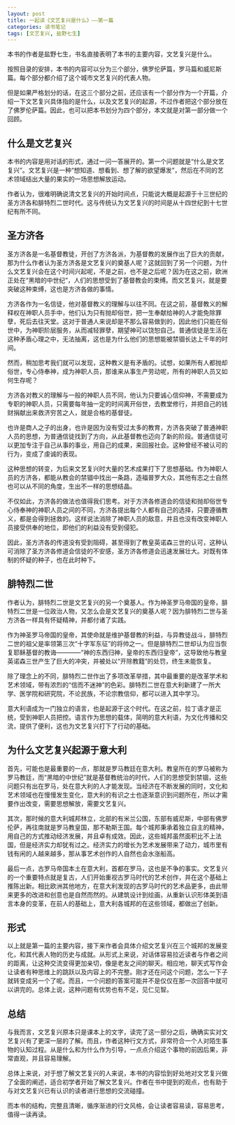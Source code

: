 ```yaml
---
layout: post
title: 一起读《文艺复兴是什么》——第一篇
categories: 读书笔记
tags: [文艺复兴, 盐野七生]
---
```


本书的作者是盐野七生，书名直接表明了本书的主要内容，文艺复兴是什么。

按照目录的安排，本书的内容可以分为三个部分，佛罗伦萨篇，罗马篇和威尼斯篇。每个部分都介绍了这个城市文艺复兴的代表人物。

但是如果严格划分的话，在这三个部分之前，还应该有一个部分作为一个开篇，介绍一下文艺复兴具体指的是什么，以及文艺复兴的起源，不过作者把这个部分放在了佛罗伦萨篇。因此，也可以把本书划分为四个部分，本文就是对第一部分做一个回顾。

<!--more-->

## 什么是文艺复兴

本书的内容是用对话的形式，通过一问一答展开的。第一个问题就是“什么是文艺复兴”。文艺复兴是一种“想知道、想看到、想了解的欲望爆发”，然后在不同的艺术领域结出大量的果实的一场思想解放运动。

作者认为，很难明确说清文艺复兴的开始时间点，只能说大概是起源于十三世纪的圣方济各和腓特烈二世时代。这与传统认为文艺复兴的时间是从十四世纪到十七世纪有所不同。

## 圣方济各

圣方济各是一名基督教徒，开创了方济各派，为基督教的发展作出了巨大的贡献，那为什么作者认为圣方济各是文艺复兴的奠基人呢？这就回到了另一个问题，为什么文艺复兴会在这个时间兴起呢，不是之前，也不是之后呢？因为在这之前，欧洲正处在“黑暗的中世纪”，人们的思想受到了基督教会的束缚。而文艺复兴，就是要突破这种束缚，这也是方济各做的事情。

方济各作为一名信徒，他对基督教义的理解与以往不同。在这之前，基督教义的解释权在神职人员手中，他们认为只有抛却俗世，把一生奉献给神的人才能免除罪孽，死后去往天堂。这对于普通人来说却是不那么容易做到的，因此他们只能在俗世中，为神职阶层服务，从而减轻罪孽，期望神可以饶恕自己。普通信徒是生活在这种矛盾心理之中，无法抽离，这也是为什么他们的思想能被禁锢长达上千年的时间。

然而，稍加思考我们就可以发现，这种教义是有矛盾的。试想，如果所有人都抛却俗世，专心侍奉神，成为神职人员，那谁来从事生产劳动呢，所有的神职人员又如何生存呢？

方济各对教义的理解与一般的神职人员不同，他认为只要诚心信仰神，不需要成为专职的神职人员，只需要每年抽一定的时间离开俗世，去教堂修行，并把自己的钱财捐献出来救济穷苦之人，就是合格的基督徒。

也许是商人之子的出身，也许是因为没有受过太多的教育，方济各突破了普通神职人员的思想，为普通信徒找到了方向，从此基督教也迈向了新的阶段。普通信徒可以更加专注于自己从事的事业，用自己的成果，来回报社会。这种曾经不被认可的行为，变成了虔诚的表现。

这种思想的转变，为后来文艺复兴时大量的艺术成果打下了思想基础。作为神职人员的方济各，都能从教会的禁锢中找出一条路，造福普罗大众，其他有志之士自然也可以从不同的角度，生出不一样的思想结晶。

不仅如此，方济各的做法也值得我们思考。对于方济各修道会的信徒和抛却俗世专心侍奉神的神职人员之间的不同，方济各提出每个人都有自己的选择，只要遵循教义，都是会得到拯救的。这样说法消除了神职人员的敌意，并且也没有改变神职人员接受供奉的地位，即他们的利益没有受到侵犯。

因此，圣方济各的传道没有受到阻碍，甚至得到了教皇英诺森三世的认可，这种认可消除了圣方济各修道会信徒的不安感，圣方济各修道会迅速发展壮大。对既有体制的怀疑的种子，也在此时种下。

## 腓特烈二世

作者认为，腓特烈二世是文艺复兴的另一个奠基人。作为神圣罗马帝国的皇帝，腓特烈二世是一位政治人物，又怎么会是文艺复兴的奠基人呢？因为腓特烈二世与圣方济各一样具有怀疑精神，并都付诸了实践。

作为神圣罗马帝国的皇帝，其使命就是维护基督教的利益，与异教徒战斗，腓特烈二世的祖父是率领第三次“十字军东征”的将帅之一。但是腓特烈二世却认为应当恢复耶稣基督的教诲————“神的东西归神，皇帝的东西归皇帝”，这导致他与教皇英诺森三世产生了巨大的冲突，并被处以“开除教籍”的处罚，终生未能恢复。

除了理念上的不同，腓特烈二世作出了多项改革举措，其中最重要的是改革学术和艺术领域，带有浓烈的“信而不迷神”的色彩。腓特烈二世在意大利新建了一所大学、医学院和研究院，不论民族，不论宗教信仰，都可以进入其中学习。

意大利语成为一门独立的语言，也是起源于这个时代。在这之前，拉丁语才是正统，受到神职人员把控。语言作为思想的载体，简明的意大利语，为文化传播和交流，提供了便利，这也为文艺复兴打下了行动的基础。

## 为什么文艺复兴起源于意大利

首先，可能也是最重要的一点，那就是罗马教廷在意大利。教皇所在的罗马被称为罗马教廷，而“黑暗的中世纪”就是基督教统治的时代，人们的思想受到禁锢，这些问题只有出在罗马，处在意大利的人才能发现。当经济在不断发展的同时，文化和艺术领域也在慢慢发生变化，意大利的有识之士也逐渐意识到问题所在，所以才需要作出改变，需要思想解放，需要文艺复兴。

其次，那时候的意大利城邦林立，北部的有米兰公国，东部有威尼斯，中部有佛罗伦萨，再往南就是罗马教皇国，那不勒斯王国。每个城邦秉承着独立自主的精神，用自己的方式推动经济发展，并且卓有成效。因此，这些城邦虽然面积比不上法国，但是经济实力却犹有过之。经济实力的增长为艺术发展带来了动力，城市里有钱有闲的人越来越多，那从事艺术创作的人自然也会水涨船高。

最后一点，古罗马帝国本土在意大利，首都在罗马，这也是不争的事实。文艺复兴的一个重要特点就是复古，人们开始重视古罗马时代的艺术创作，并在这个基础上推陈出新。相比欧洲其他地方，在意大利发现的古罗马时代的艺术品更多，由此带来更多的改进和创意也是自然而然的。从建筑设计到绘画，从重新认识形体美到语言本身的变革，在前人的基础上，意大利各城邦的在这些领域，都做出了创新。

## 形式

以上就是第一篇的主要内容，接下来作者会具体介绍文艺复兴在三个城邦的发展变化，和其代表人物的历史与成就。从形式上来说，对话体容易拉近读者与作者之间的距离，让这种交流变得更加亲切，像是老友之间的聊天。相应地，聊天式写作会让读者有种思维上的跳跃以及内容上的不完整。刚才还在问这个问题，怎么一下子就转变成另一个了呢。而且，一个问题的答案可能并不是仅仅在那一次回答中就可以讲完的。总体上说，这种问题有优势也有不足，见仁见智。

## 总结

与我而言，文艺复兴原本只是课本上的文字，读完了这一部分之后，确确实实对文艺复兴有了更深一层的了解。而且，作者这种行文方式，非常符合一个人对陌生事物的认知过程。从是什么和为什么作为引导，一点点介绍这个事物的前因后果，非常直观，并且容易理解。

总体上来说，对于想了解文艺复兴的人来说，本书的内容恰到好处地对文艺复兴做了全面的阐述，适合初学者开始了解文艺复兴。作者在书中提到的观点，也有助于与对文艺复兴已有认识的读者进行思想的交流碰撞。

而本书的结构，完整且清晰，循序渐进的行文风格，会让读者容易读，容易思考，值得一读再读。
